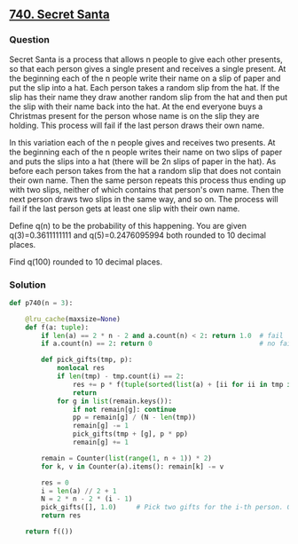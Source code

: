 ## **[740. Secret Santa](https://projecteuler.net/problem=740)**

### Question
Secret Santa is a process that allows n people to give each other presents, so that each person gives a single present and receives a single present. At the beginning each of the n people write their name on a slip of paper and put the slip into a hat. Each person takes a random slip from the hat. If the slip has their name they draw another random slip from the hat and then put the slip with their name back into the hat. At the end everyone buys a Christmas present for the person whose name is on the slip they are holding. This process will fail if the last person draws their own name.

In this variation each of the n people gives and receives two presents. At the beginning each of the n people writes their name on two slips of paper and puts the slips into a hat (there will be 2n slips of paper in the hat). As before each person takes from the hat a random slip that does not contain their own name. Then the same person repeats this process thus ending up with two slips, neither of which contains that person's own name. Then the next person draws two slips in the same way, and so on. The process will fail if the last person gets at least one slip with their own name.

Define q(n) to be the probability of this happening. You are given q(3)=0.3611111111 and q(5)=0.2476095994 both rounded to 10 decimal places.

Find q(100) rounded to 10 decimal places.

### Solution

```python
def p740(n = 3):

    @lru_cache(maxsize=None)
    def f(a: tuple):
        if len(a) == 2 * n - 2 and a.count(n) < 2: return 1.0  # fail
        if a.count(n) == 2: return 0                           # no fail

        def pick_gifts(tmp, p):
            nonlocal res
            if len(tmp) - tmp.count(i) == 2:
                res += p * f(tuple(sorted(list(a) + [ii for ii in tmp if ii != i])))
                return
            for g in list(remain.keys()):
                if not remain[g]: continue
                pp = remain[g] / (N - len(tmp))
                remain[g] -= 1
                pick_gifts(tmp + [g], p * pp)
                remain[g] += 1

        remain = Counter(list(range(1, n + 1)) * 2)
        for k, v in Counter(a).items(): remain[k] -= v

        res = 0
        i = len(a) // 2 + 1
        N = 2 * n - 2 * (i - 1)
        pick_gifts([], 1.0)     # Pick two gifts for the i-th person. Gifts cannot be i
        return res

    return f(())
```


